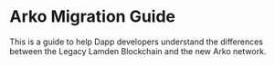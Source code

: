 # Arko Migration Guide
This is a guide to help Dapp developers understand the differences between the Legacy Lamden Blockchain and the new Arko network.